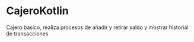 # CajeroKotlin
Cajero basico, realiza procesos de añadir y retirar saldo y mostrar historial de transacciones

